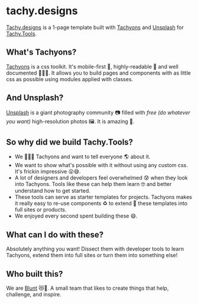 # tachy.designs

[Tachy.designs](http://blunt.af/tachy.designs/) is a 1-page template built with [Tachyons](http://www.tachyons.io) and [Unsplash](http://www.unsplash.com)  for [Tachy.Tools](http://tachy.tools).

## What's Tachyons?

[Tachyons](http://www.tachyons.io) is a css toolkit. It's mobile-first 📱, highly-readable 📖 and well documented 📘📙📕. It allows you to build pages and components with as little css as possible using modules applied with classes.

## And Unsplash?
[Unsplash](https://unsplash.com/) is a giant photography community 📷 filled with *free (do whatever you want)* high-resolution photos 🖼️. It is amazing 🙏.

## So why did we build Tachy.Tools?
- We 💓💓💓 Tachyons and want to tell everyone 🌎 about it.
- We want to show what's possible with it without using any custom css. It's frickin impressive 😮😅.
- A lot of designers and developers feel overwhelmed 😰 when they look into Tachyons. Tools like these can help them learn 🤓 and better understand how to get started.
- These tools can serve as starter templates for projects. Tachyons makes it really easy to re-use components ♻️ to extend 🚀 these templates into full sites or products.
- We enjoyed every second spent building these 😄.

## What can I do with these?
Absolutely anything you want! Dissect them with developer tools to learn Tachyons, extend them into full sites or turn them into something else!

## Who built this?
We are [Blunt](http://blunt.af) 😻🐻. A small team that likes to create things that help, challenge, and inspire.
